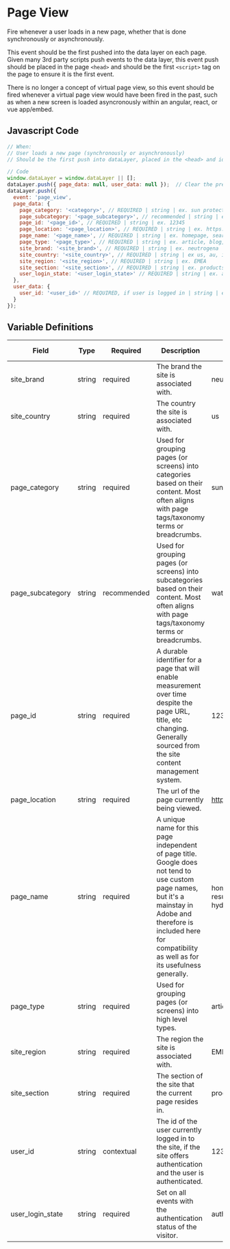 # Page View

Fire whenever a user loads in a new page, whether that is done synchronously or asynchronously.

This event should be the first pushed into the data layer on each page. Given many 3rd party scripts push events to the data layer, this event push should be placed in the page `<head>` and should be the first `<script>` tag on the page to ensure it is the first event.

There is no longer a concept of virtual page view, so this event should be fired whenever a virtual page view would have been fired in the past, such as when a new screen is loaded asyncronously within an angular, react, or vue app/embed.

## Javascript Code

```js
// When:
// User loads a new page (synchronously or asynchronously)
// Should be the first push into dataLayer, placed in the <head> and ideally first <script> on page.

// Code
window.dataLayer = window.dataLayer || [];
dataLayer.push({ page_data: null, user_data: null });  // Clear the previous attributes.
dataLayer.push({
  event: 'page_view',
  page_data: {
    page_category: '<category>', // REQUIRED | string | ex. sun protection
    page_subcategory: '<page_subcategory>', // recommended | string | ex. waterproof
    page_id: '<page_id>', // REQUIRED | string | ex. 12345
    page_location: '<page_location>', // REQUIRED | string | ex. https://www.example.com
    page_name: '<page_name>', // REQUIRED | string | ex. homepage, search results, product:sample
    page_type: '<page_type>', // REQUIRED | string | ex. article, blog, homepage, product
    site_brand: '<site_brand>', // REQUIRED | string | ex. neutrogena
    site_country: '<site_country>', // REQUIRED | string | ex us, au, is, jp
    site_region: '<site_region>', // REQUIRED | string | ex. EMEA
    site_section: '<site_section>', // REQUIRED | string | ex. products
    user_login_state: '<user_login_state>' // REQUIRED | string | ex. authenticated, anonymous 
  },
  user_data: {
    user_id: '<user_id>' // REQUIRED, if user is logged in | string | ex. 12345
  }
});
```

## Variable Definitions

|Field|Type|Required|Description|Example|Max Length|
| --- | --- | --- | --- | --- | --- |
|site_brand|string|required|The brand the site is associated with.|neutrogena|100|
|site_country|string|required|The country the site is associated with.|us|100|
|page_category|string|required|Used for grouping pages (or screens) into categories based on their content. Most often aligns with page tags/taxonomy terms or breadcrumbs.|sun protection|100|
|page_subcategory|string|recommended|Used for grouping pages (or screens) into subcategories based on their content. Most often aligns with page tags/taxonomy terms or breadcrumbs.|waterproof|100|
|page_id|string|required|A durable identifier for a page that will enable measurement over time despite the page URL, title, etc changing. Generally sourced from the site content management system.|12345|100|
|page_location|string|required|The url of the page currently being viewed.|https://www.neutrogena.com|100|
|page_name|string|required|A unique name for this page independent of page title. Google does not tend to use custom page names, but it's a mainstay in Adobe and therefore is included here for compatibility as well as for its usefulness generally.|homepage,search results,product:neutrogena hydro boost gel|100|
|page_type|string|required|Used for grouping pages (or screens) into high level types.|article,blog,homepage,product|100|
|site_region|string|required|The region the site is associated with.|EMEA|100|
|site_section|string|required|The section of the site that the current page resides in.|products|100|
|user_id|string|contextual|The id of the user currently logged in to the site, if the site offers authentication and the user is authenticated.|123456|100|
|user_login_state|string|required|Set on all events with the authentication status of the visitor.|authenticated, anonymous|100|

